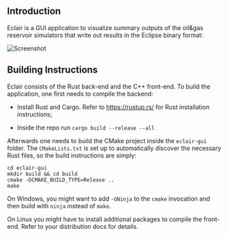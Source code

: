 ## Introduction

Eclair is a GUI application to visualize summary outputs of the oil&gas reservoir simulators that write out results in the Eclipse binary format:

![Screenshot](https://raw.githubusercontent.com/mindv0rtex/eclair/master/assets/screenshot.png)

## Building Instructions

Eclair consists of the Rust back-end and the C++ front-end. To build the application, one first needs to compile the
backend:

- Install Rust and Cargo. Refer to https://rustup.rs/ for Rust installation instructions;

- Inside the repo run `cargo build --release --all`

Afterwards one needs to build the CMake project inside the `eclair-gui` folder. The `CMakeLists.txt` is set up to
automatically discover the necessary Rust files, so the build instructions are simply:

```
cd eclair-gui
mkdir build && cd build
cmake -DCMAKE_BUILD_TYPE=Release ..
make
```

On Windows, you might want to add `-GNinja` to the `cmake` invocation and then build with `ninja` instead of `make`.

On Linux you might have to install additional packages to compile the front-end. Refer to your distribution docs for details.
